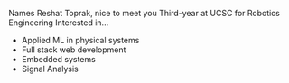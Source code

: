 Names Reshat Toprak, nice to meet you
Third-year at UCSC for Robotics Engineering
Interested in...
- Applied ML in physical systems
- Full stack web development
- Embedded systems
- Signal Analysis

<!---
rtopr/rtopr is a ✨ special ✨ repository because its `README.md` (this file) appears on your GitHub profile.
You can click the Preview link to take a look at your changes.
--->
